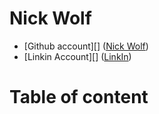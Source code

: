 Nick Wolf
=============

- [Github account][] ([Nick Wolf][])
- [Linkin Account][] ([LinkIn][])



Table of content
=======


[homepage]:http://njwolf02.github.io
[Nick Wolf]:http://github.com/Njwolf02
[LinkIn]:http://www.linkedin.com/in/nick-wolf-69bb2164
